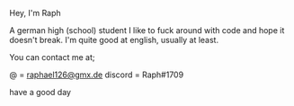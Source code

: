 Hey, I'm Raph

A german high (school) student
I like to fuck around with code and hope it doesn't break.
I'm quite good at english, usually at least.

You can contact me at;

@ = raphael126@gmx.de
discord = Raph#1709

have a good day 
